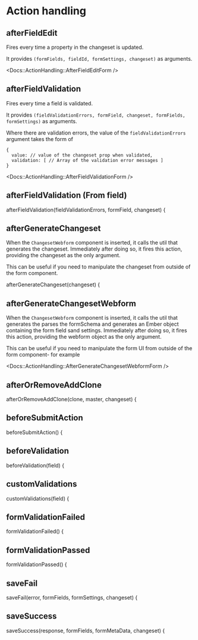 # Action handling

## afterFieldEdit

Fires every time a property in the changeset is updated.

It provides `(formFields, fieldId, formSettings, changeset)` as arguments.

<Docs::ActionHandling::AfterFieldEditForm />


## afterFieldValidation

Fires every time a field is validated.

It provides `(fieldValidationErrors, formField, changeset, formFields, formSettings)` as arguments.

Where there are validation errors, the value of the `fieldValidationErrors` argument takes the form of 

```
{
  value: // value of the changeset prop when validated,
  validation: [ // Array of the validation error messages ]
}
```

<Docs::ActionHandling::AfterFieldValidationForm />

## afterFieldValidation (From field)

afterFieldValidation(fieldValidationErrors, formField, changeset) {

## afterGenerateChangeset

When the `ChangesetWebform` component is inserted, it calls the util that generates the changeset. Immediately after doing so, it fires this action, providing the changeset as the only argument.

This can be useful if you need to manipulate the changeset from outside of the form component.

afterGenerateChangeset(changeset) {

  
## afterGenerateChangesetWebform

When the `ChangesetWebform` component is inserted, it calls the util that generates the parses the formSchema and generates an Ember object containing the form field sand settings. Immediately after doing so, it fires this action, providing the webform object as the only argument.

This can be useful if you need to manipulate the form UI from outside of the form component- for example 

<Docs::ActionHandling::AfterGenerateChangesetWebformForm />

## afterOrRemoveAddClone

afterOrRemoveAddClone(clone, master, changeset) {

## beforeSubmitAction

beforeSubmitAction() {

## beforeValidation

beforeValidation(field) {

## customValidations

customValidations(field) {

## formValidationFailed

formValidationFailed() {

## formValidationPassed

formValidationPassed() {

## saveFail

saveFail(error, formFields, formSettings, changeset) {

## saveSuccess

saveSuccess(response, formFields, formMetaData, changeset) {
